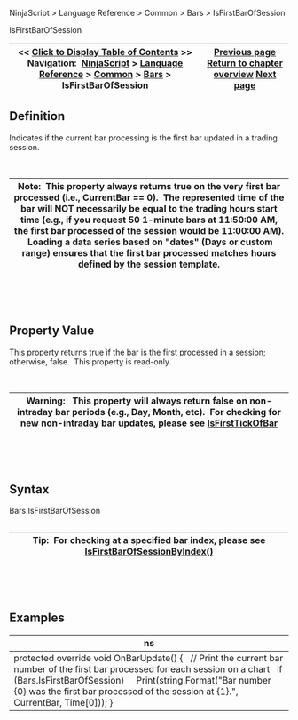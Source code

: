 ﻿


NinjaScript \> Language Reference \> Common \> Bars \> IsFirstBarOfSession






















IsFirstBarOfSession







| \<\< [Click to Display Table of Contents](isfirstbarofsession.md) \>\> **Navigation:**     [NinjaScript](ninjascript-1.md) \> [Language Reference](language_reference_wip-1.md) \> [Common](common-1.md) \> [Bars](bars-1.md) \> IsFirstBarOfSession | [Previous page](getvolume-1.md) [Return to chapter overview](bars-1.md) [Next page](isfirstbarofsessionbyindex-1.md) |
| --- | --- |











## Definition


Indicates if the current bar processing is the first bar updated in a trading session.


 




| Note:  This property always returns true on the very first bar processed (i.e., CurrentBar \=\= 0\).  The represented time of the bar will NOT necessarily be equal to the trading hours start time (e.g., if you request 50 1\-minute bars at 11:50:00 AM, the first bar processed of the session would be 11:00:00 AM).  Loading a data series based on "dates" (Days or custom range) ensures that the first bar processed matches hours defined by the session template. |
| --- |



 


 


## Property Value


This property returns true if the bar is the first processed in a session; otherwise, false.  This property is read\-only.


 




| Warning:   This property will always return false on non\-intraday bar periods (e.g., Day, Month, etc).  For checking for new non\-intraday bar updates, please see [IsFirstTickOfBar](isfirsttickofbar-1.md) |
| --- |



 


 


## Syntax
Bars.IsFirstBarOfSession


## 




| Tip:  For checking at a specified bar index, please see [IsFirstBarOfSessionByIndex()](isfirstbarofsessionbyindex-1.md) |
| --- |



 


 


## Examples




| ns |
| --- |
| protected override void OnBarUpdate() {    // Print the current bar number of the first bar processed for each session on a chart    if (Bars.IsFirstBarOfSession)      Print(string.Format("Bar number {0} was the first bar processed of the session at {1}.", CurrentBar, Time\[0])); } |









